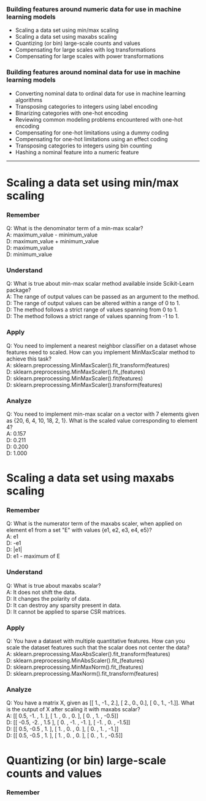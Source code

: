### Building features around numeric data for use in machine learning models
* Scaling a data set using min/max scaling
* Scaling a data set using maxabs scaling
* Quantizing (or bin) large-scale counts and values
* Compensating for large scales with log transformations
* Compensating for large scales with power transformations

### Building features around nominal data for use in machine learning models
* Converting nominal data to ordinal data for use in machine learning algorithms
* Transposing categories to integers using label encoding
* Binarizing categories with one-hot encoding
* Reviewing common modeling problems encountered with one-hot encoding
* Compensating for one-hot limitations using a dummy coding
* Compensating for one-hot limitations using an effect coding
* Transposing categories to integers using bin counting
* Hashing a nominal feature into a numeric feature

---

# Scaling a data set using min/max scaling

### Remember
Q: What is the denominator term of a min-max scalar?  
A: maximum_value - minimum_value  
D: maximum_value + minimum_value  
D: maximum_value  
D: minimum_value  

### Understand
Q: What is true about min-max scalar method available inside Scikit-Learn package?  
A: The range of output values can be passed as an argument to the method.  
D: The range of output values can be altered within a range of 0 to 1.  
D: The method follows a strict range of values spanning from 0 to 1.  
D: The method follows a strict range of values spanning from -1 to 1.  

### Apply
Q: You need to implement a nearest neighbor classifier on a dataset whose features need to scaled. How can you implement MinMaxScalar method to achieve this task?  
A: sklearn.preprocessing.MinMaxScaler().fit_transform(features)  
D: sklearn.preprocessing.MinMaxScaler().fit_(features)  
D: sklearn.preprocessing.MinMaxScaler().fit(features)  
D: sklearn.preprocessing.MinMaxScaler().transform(features)  

### Analyze
Q: You need to implement min-max scalar on a vector with 7 elements given as {20, 6, 4, 10, 18, 2, 1}. What is the scaled value corresponding to element 4?  
A: 0.157  
D: 0.211  
D: 0.200  
D: 1.000  

# Scaling a data set using maxabs scaling

### Remember
Q: What is the numerator term of the maxabs scaler, when applied on element e1 from a set "E" with values {e1, e2, e3, e4, e5}?  
A: e1  
D: -e1  
D: |e1|  
D: e1 - maximum of E  

### Understand
Q: What is true about maxabs scalar?  
A: It does not shift the data.  
D: It changes the polarity of data.  
D: It can destroy any sparsity present in data.  
D: It cannot be applied to sparse CSR matrices.  

### Apply
Q: You have a dataset with multiple quantitative features. How can you scale the dataset features such that the scalar does not center the data?  
A: sklearn.preprocessing.MaxAbsScaler().fit_transform(features)  
D: sklearn.preprocessing.MinAbsScaler().fit_(features)  
D: sklearn.preprocessing.MinMaxNorm().fit_(features)  
D: sklearn.preprocessing.MaxNorm().fit_transform(features)  

### Analyze
Q: You have a matrix X, given as [[ 1., -1.,  2.], [ 2.,  0.,  0.], [ 0.,  1., -1.]]. What is the output of X after scaling it with maxabs scalar?  
A: [[ 0.5, -1. ,  1. ], [ 1. ,  0. ,  0. ], [ 0. ,  1. , -0.5]]  
D: [[ -0.5, -2. ,  1.5 ], [ 0. ,  -1. ,  -1. ], [ -1. ,  0. , -1.5]]  
D: [[ 0.5, -0.5 ,  1. ], [ 1. ,  0. ,  0. ], [ 0. ,  1. , -1.]]  
D: [[ 0.5, -0.5 ,  1. ], [ 1. ,  0. ,  0. ], [ 0. ,  1. , -0.5]]  

# Quantizing (or bin) large-scale counts and values  

### Remember













